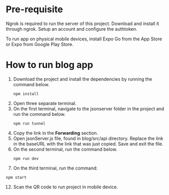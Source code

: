 # Pre-requisite
Ngrok is required to run the server of this project. Download and install it through ngrok. Setup an account and configure the authtoken.

To run app on physical mobile devices, install Expo Go from the App Store or Expo from Google Play Store.

# How to run blog app
1. Download the project and install the dependencies by running the command below.
   ```
   npm install
   ```
3. Open three separate terminal.
4. On the first terminal, navigate to the jsonserver folder in the project and run the command below.
   ```
   npm run tunnel
   ```
6. Copy the link in the **Forwarding** section.
7. Open jsonServer.js file, found in blog/src/api directory.
   Replace the link in the baseURL with the link that was just copied.
   Save and exit the file.
8. On the second terminal, run the command below.
   ```
   npm run dev
   ```
10. On the third terminal, run the command:
   ```
   npm start
   ```
12. Scan the QR code to run project in mobile device. 
